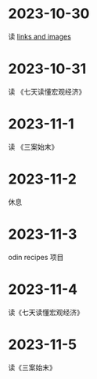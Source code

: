 # 2023-10-30
读 [links and images](https://www.theodinproject.com/lessons/foundations-links-and-images)

# 2023-10-31
读 《七天读懂宏观经济》

# 2023-11-1
读 《三案始末》

# 2023-11-2
休息

# 2023-11-3
odin recipes 项目

# 2023-11-4
读《七天读懂宏观经济》

# 2023-11-5
读《三案始末》

